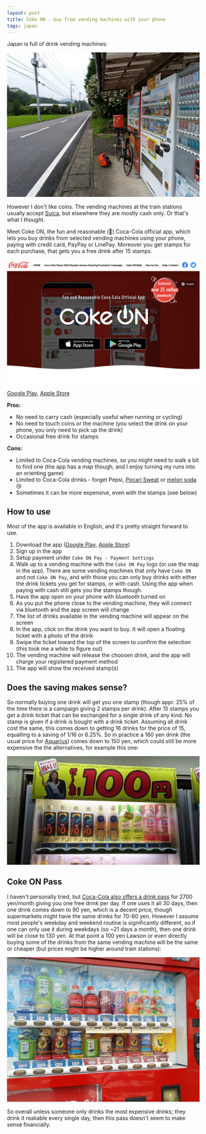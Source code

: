 ```yaml
---
layout: post
title: Coke ON - buy from vending machines with your phone
tags: japan
---
```


Japan is full of drink vending machines:

![Vending machines in rural Tochigi](/assets/2021-05-16-coke-on/vendingmachines.jpeg#lb)

However I don't like coins. The vending machines at the train stations usually accept [Suica](https://en.wikipedia.org/wiki/Suica), but elsewhere they are mostly cash only. Or that's what I thought.

Meet Coke ON, the fun and reasonable (🤨) Coca-Cola official app, which lets you buy drinks from selected vending machines using your phone, paying with credit card, PayPay or LinePay. Moreover you get stamps for each purchase, that gets you a free drink after 15 stamps.

<!--break-->

![Coke ON, the fun and reasonable Coca-Cola official app (source: https://c.cocacola.co.jp/app/)](/assets/2021-05-16-coke-on/cokeon.png#lb)

[Google Play](https://play.google.com/store/apps/details?id=com.coke.cokeon&hl=en&gl=US), [Apple Store](https://apps.apple.com/jp/app/coke-on-%E3%82%B3%E3%83%BC%E3%82%AF%E3%82%AA%E3%83%B3/id1088184021)

**Pros:**

* No need to carry cash (especially useful when running or cycling)
* No need to touch coins or the machine (you select the drink on your phone, you only need to pick up the drink)
* Occasional free drink for stamps

**Cons:**

* Limited to Coca-Cola vending machines, so you might need to walk a bit to find one (the app has a map though, and I enjoy turning my runs into an orienting game)
* Limited to Coca-Cola drinks - forget Pepsi, [Pocari Sweat](https://en.wikipedia.org/wiki/Pocari_Sweat) or [melon soda](https://ja.wikipedia.org/wiki/%E3%83%A1%E3%83%AD%E3%83%B3%E3%82%BD%E3%83%BC%E3%83%80) 😢
* Sometimes it can be more expensive, even with the stamps (see below)

## How to use

Most of the app is available in English, and it's pretty straight forward to use.

1. Download the app ([Google Play](https://play.google.com/store/apps/details?id=com.coke.cokeon&hl=en&gl=US), [Apple Store](https://apps.apple.com/jp/app/coke-on-%E3%82%B3%E3%83%BC%E3%82%AF%E3%82%AA%E3%83%B3/id1088184021))
2. Sign up in the app
3. Setup payment under `Coke ON Pay - Payment Settings`
4. Walk up to a vending machine with the `Coke ON Pay` logo (or use the map in the app). There are some vending machines that only have `Coke ON` and not `Coke ON Pay`, and with those you can only buy drinks with either the drink tickets you get for stamps, or with cash. Using the app when paying with cash still gets you the stamps though.
5. Have the app open on your phone with bluetooth turned on
6. As you put the phone close to the vending machine, they will connect via bluetooth and the app screen will change
7. The list of drinks available in the vending machine will appear on the screen
8. In the app, click on the drink you want to buy. It will open a floating ticket with a photo of the drink
9. Swipe the ticket toward the top of the screen to confirm the selection (this took me a while to figure out)
10. The vending machine will release the choosen drink, and the app will charge your registered payment method
11. The app will show the received stamp(s)

## Does the saving makes sense?

So normally buying one drink will get you one stamp (though appr. 25% of the time there is a campaign giving 2 stamps per drink). After 15 stamps you get a drink ticket that can be exchanged for a single drink of any kind. No stamp is given if a drink is bought with a drink ticket. Assuming all drink cost the same, this comes down to getting 16 drinks for the price of 15, equalling to a saving of 1/16 or 6.25%. So in practice a 160 yen drink (the usual price for [Aquarius](https://en.wikipedia.org/wiki/Aquarius_(beverage))) comes down to 150 yen, which could still be more expensive the the alternatives, for example this one:

![All 100yen! ぜーんぶ 100円! Except the 90 yen mystery drink 🤔](/assets/2021-05-16-coke-on/all100yen.jpeg#lb)

## Coke ON Pass

I haven't personally tried, but [Coca-Cola also offers a drink pass](https://c.cocacola.co.jp/app/pass/) for 2700 yen/month giving you one free drink per day. If one uses it all 30 days, then one drink comes down to 90 yen, which is a decent price, though supermarkets might have the same drinks for 70-80 yen. However I assume most people's weekday and weekend routine is significantly different, so if one can only use it during weekdays (so ~21 days a month), then one drink will be close to 130 yen. At that point a 100 yen Lawson or even directly buying some of the drinks from the same vending machine will be the same or cheaper (but prices might be higher around train stations):

![Coca-Cola vending machine](/assets/2021-05-16-coke-on/cokevendingmachine.jpeg#lb)

So overall unless someone only drinks the most expensive drinks; they drink it realiable every single day, then this pass doesn't seem to make sense financially.
